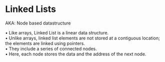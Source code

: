 # Linked Lists

AKA: Node based datastructure

• Like arrays, Linked List is a linear data structure.<br>
• Unlike arrays, linked list elements are not stored at a contiguous location;<br>
	the elements are linked using pointers.<br>
• They include a series of connected nodes.<br>
• Here, each node stores the data and the address of the next node.
